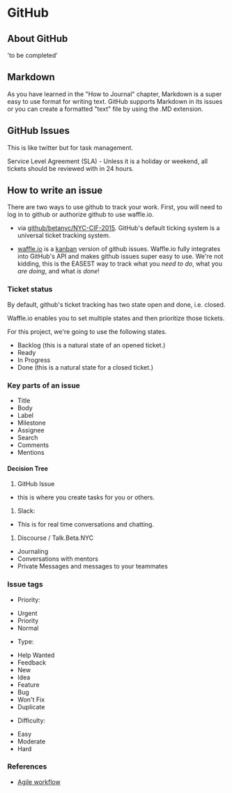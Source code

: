 # GitHub

## About GitHub
'to be completed'

## Markdown

As you have learned in the "How to Journal" chapter, Markdown is a super easy to use format for writing text. GitHub supports Markdown in its issues or you can create a formatted "text" file by using the .MD extension. 


## GitHub Issues
This is like twitter but for task management. 

Service Level Agreement (SLA) - Unless it is a holiday or weekend, all tickets should be reviewed with in 24 hours.

## How to write an issue 

There are two ways to use github to track your work. First, you will need to log in to github or authorize github to use waffle.io.

* via [github/betanyc/NYC-CIF-2015](https://github.com/BetaNYC/NYC-CIF-2015/issues). GitHub's default ticking system is a universal ticket tracking system.

* [waffle.io](https://waffle.io/BetaNYC/NYC-CIF-2015) is a [kanban](https://en.wikipedia.org/wiki/Kanban_board) version of github issues. Waffle.io fully integrates into GitHub's API and makes github issues super easy to use. We're not kidding, this is the EASEST way to track what you *need to do*, what you *are doing*, and what *is done*!

### Ticket status

By default, github's ticket tracking has two state open and done, i.e. closed.

Waffle.io enables you to set multiple states and then prioritize those tickets. 

For this project, we're going to use the following states.

 - Backlog (this is a natural state of an opened ticket.)
 - Ready
 - In Progress
 - Done (this is a natural state for a closed ticket.)


### Key parts of an issue

* Title
* Body
* Label 
* Milestone
* Assignee
* Search
* Comments 
* Mentions 


#### Decision Tree

1. GitHub Issue
- this is where you create tasks for you or others.
1. Slack: 
- This is for real time conversations and chatting.
1. Discourse / Talk.Beta.NYC
- Journaling 
- Conversations with mentors
- Private Messages and messages to your teammates

### Issue tags

* Priority:
 - Urgent
 - Priority
 - Normal

* Type:
 - Help Wanted 
 - Feedback
 - New
 - Idea
 - Feature
 - Bug
 - Won't Fix
 - Duplicate

* Difficulty:
 - Easy
 - Moderate
 - Hard




### References 

  - [Agile workflow](http://www.allaboutagile.com/what-is-agile-10-key-principles/)